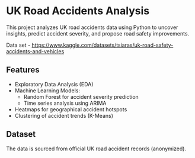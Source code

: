 # UK Road Accidents Analysis

This project analyzes UK road accidents data using Python to uncover insights, predict accident severity, and propose road safety improvements.

Data set - https://www.kaggle.com/datasets/tsiaras/uk-road-safety-accidents-and-vehicles

## Features
- Exploratory Data Analysis (EDA)
- Machine Learning Models:
  - Random Forest for accident severity prediction
  - Time series analysis using ARIMA
- Heatmaps for geographical accident hotspots
- Clustering of accident trends (K-Means)

## Dataset
The data is sourced from official UK road accident records (anonymized).
